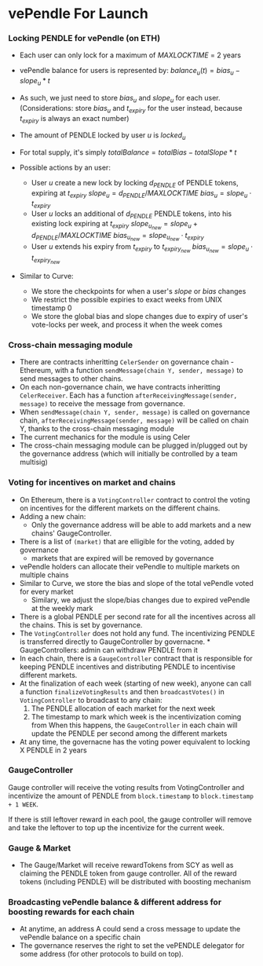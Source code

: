 # vePendle For Launch

### Locking PENDLE for vePendle (on ETH)

- Each user can only lock for a maximum of $MAXLOCKTIME$ = 2 years
- vePendle balance for users is represented by:
  $balance_u(t) = bias_u - slope_u * t$

- As such, we just need to store $bias_u$ and $slope_u$ for each user. (Considerations: store $bias_u$ and $t_{expiry}$ for the user instead, because $t_{expiry}$ is always an exact number)
- The amount of PENDLE locked by user $u$ is $locked_u$
- For total supply, it's simply $totalBalance = totalBias - totalSlope * t$
- Possible actions by an user:
  - User $u$ create a new lock by locking $d_{PENDLE}$ of PENDLE tokens, expiring at $t_{expiry}$
    $slope_u = d_{PENDLE} / MAXLOCKTIME$
    $bias_u = slope_u \cdot t_{expiry}$
  - User $u$ locks an additional of $d_{PENDLE}$ PENDLE tokens, into his existing lock expiring at $t_{expiry}$
    $slope_{u_{new}} = slope_u + d_{PENDLE} / MAXLOCKTIME$
    $bias_{u_{new}} = slope_{u_{new}} \cdot t_{expiry}$
  - User $u$ extends his expiry from $t_{expiry}$ to $t_{expiry_{new}}$
    $bias_{u_{new}} = slope_{u} \cdot t_{expiry_{new}}$
- Similar to Curve:
  - We store the checkpoints for when a user's $slope$ or $bias$ changes
  - We restrict the possible expiries to exact weeks from UNIX timestamp 0
  - We store the global bias and slope changes due to expiry of user's vote-locks per week, and process it when the week comes

### Cross-chain messaging module

- There are contracts inheritting `CelerSender` on governance chain - Ethereum, with a function `sendMessage(chain Y, sender, message)` to send messages to other chains.
- On each non-governance chain, we have contracts inheritting `CelerReceiver`. Each has a function `afterReceivingMessage(sender, message)` to receive the message from governance.
- When `sendMessage(chain Y, sender, message)` is called on governance chain, `afterReceivingMessage(sender, message)` will be called on chain Y, thanks to the cross-chain messaging module
- The current mechanics for the module is using Celer
- The cross-chain messaging module can be plugged in/plugged out by the governance address (which will initially be controlled by a team multisig)

### Voting for incentives on market and chains

- On Ethereum, there is a `VotingController` contract to control the voting on incentives for the different markets on the different chains.
- Adding a new chain:
  - Only the governance address will be able to add markets and a new chains' GaugeController.
- There is a list of `(market)` that are elligible for the voting, added by governance
  - markets that are expired will be removed by governance
- vePendle holders can allocate their vePendle to multiple markets on multiple chains
- Similar to Curve, we store the bias and slope of the total vePendle voted for every market
  - Similary, we adjust the slope/bias changes due to expired vePendle at the weekly mark
- There is a global PENDLE per second rate for all the incentives across all the chains. This is set by governance.
- The `VotingController` does not hold any fund. The incentivizing PENDLE is transferred directly to GaugeController by governacne. \* GaugeControllers: admin can withdraw PENDLE from it
- In each chain, there is a `GaugeController` contract that is responsible for keeping PENDLE incentives and distributing PENDLE to incentivise different markets.
- At the finalization of each week (starting of new week), anyone can call a function `finalizeVotingResults` and then `broadcastVotes()` in `VotingController` to broadcast to any chain:
  1. The PENDLE allocation of each market for the next week
  2. The timestamp to mark which week is the incentivization coming from
     When this happens, the `GaugeController` in each chain will update the PENDLE per second among the different markets
- At any time, the governacne has the voting power equivalent to locking X PENDLE in 2 years

### GaugeController

Gauge controller will receive the voting results from VotingController and incentivize the amount of PENDLE from `block.timestamp` to `block.timestamp + 1 WEEK`.

If there is still leftover reward in each pool, the gauge controller will remove and take the leftover to top up the incentivize for the current week.

### Gauge & Market

- The Gauge/Market will receive rewardTokens from SCY as well as claiming the PENDLE token from gauge controller. All of the reward tokens (including PENDLE) will be distributed with boosting mechanism

### Broadcasting vePendle balance & different address for boosting rewards for each chain

- At anytime, an address A could send a cross message to update the vePendle balance on a specific chain
- The governance reserves the right to set the vePENDLE delegator for some address (for other protocols to build on top).
